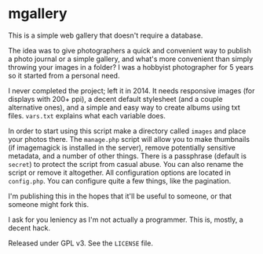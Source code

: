 # mgallery

This is a simple web gallery that doesn't require a database.

The idea was to give photographers a quick and convenient way to publish a photo journal or a simple gallery, and what's more convenient than simply throwing your images in a folder? I was a hobbyist photographer for 5 years so it started from a personal need.

I never completed the project; left it in 2014. It needs responsive images (for displays with 200+ ppi), a decent default stylesheet (and a couple alternative ones), and a simple and easy way to create albums using txt files. `vars.txt` explains what each variable does.

In order to start using this script make a directory called `images` and place your photos there. The `manage.php` script will allow you to make thumbnails (if imagemagick is installed in the server), remove potentially sensitive metadata, and a number of other things. There is a passphrase (default is `secret`) to protect the script from casual abuse. You can also rename the script or remove it altogether. All configuration options are located in `config.php`. You can configure quite a few things, like the pagination.

I'm publishing this in the hopes that it'll be useful to someone, or that someone might fork this.

I ask for you leniency as I'm not actually a programmer. This is, mostly, a decent hack.

Released under GPL v3. See the `LICENSE` file.
